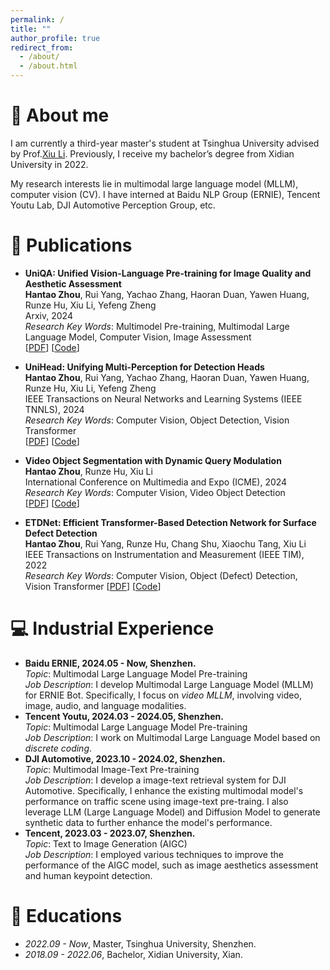 ```yaml
---
permalink: /
title: ""
author_profile: true
redirect_from: 
  - /about/
  - /about.html
---
```


# 🚀 About me
I am currently a third-year master's student at Tsinghua University advised by Prof.[Xiu Li](https://scholar.google.com/citations?hl=zh-CN&user=Xrh1OIUAAAAJ&view_op=list_works&sortby=pubdate). Previously, I receive my bachelor’s degree from Xidian University in 2022.

My research interests lie in multimodal large language model (MLLM), computer vision (CV). I have interned at Baidu NLP Group (ERNIE), Tencent Youtu Lab, DJI Automotive Perception Group, etc.


# 📝 Publications

- **UniQA: Unified Vision-Language Pre-training for Image Quality and Aesthetic Assessment** \
**Hantao Zhou**, Rui Yang, Yachao Zhang, Haoran Duan, Yawen Huang, Runze Hu, Xiu Li,
Yefeng Zheng \
Arxiv, 2024 \
*Research Key Words*: Multimodel Pre-training, Multimodal Large Language Model, Computer Vision, Image Assessment \
[[PDF](https://arxiv.org/pdf/2406.01069)]
[[Code](https://github.com/zht8506/UniQA)]

- **UniHead: Unifying Multi-Perception for Detection Heads** \
**Hantao Zhou**, Rui Yang, Yachao Zhang, Haoran Duan, Yawen Huang, Runze Hu, Xiu Li,
Yefeng Zheng \
IEEE Transactions on Neural Networks and Learning Systems (IEEE TNNLS), 2024 \
*Research Key Words*: Computer Vision, Object Detection, Vision Transformer \
[[PDF](https://arxiv.org/pdf/2309.13242)]
[[Code](https://github.com/zht8506/UniHead)]

- **Video Object Segmentation with Dynamic Query Modulation** \
**Hantao Zhou**, Runze Hu, Xiu Li\
International Conference on Multimedia and Expo (ICME), 2024 \
*Research Key Words*: Computer Vision, Video Object Detection \
[[PDF](https://arxiv.org/pdf/2403.11529)]
[[Code](https://github.com/zht8506/QMVOS)]

- **ETDNet: Efficient Transformer-Based Detection Network for Surface Defect Detection** \
**Hantao Zhou**, Rui Yang, Runze Hu, Chang Shu, Xiaochu Tang, Xiu Li \
IEEE Transactions on Instrumentation and Measurement (IEEE TIM), 2022 \
*Research Key Words*: Computer Vision, Object (Defect) Detection, Vision Transformer
[[PDF](https://ieeexplore.ieee.org/abstract/document/10227321)]
[[Code](https://github.com/zht8506/ETDNet)]

# 💻 Industrial Experience
- **Baidu ERNIE, 2024.05 - Now, Shenzhen.** \
  *Topic*: Multimodal Large Language Model Pre-training \
  *Job Description*: I develop Multimodal Large Language Model (MLLM) for ERNIE Bot. Specifically, I focus on *video MLLM*, involving video, image, audio, and language modalities.
- **Tencent Youtu, 2024.03 - 2024.05, Shenzhen.** \
  *Topic*: Multimodal Large Language Model Pre-training \
  *Job Description*: I work on Multimodal Large Language Model based on *discrete coding*.
- **DJI Automotive, 2023.10 - 2024.02, Shenzhen.** \
  *Topic*: Multimodal Image-Text Pre-training \
  *Job Description*: I develop a image-text retrieval system for DJI Automotive. Specifically, I enhance the existing multimodal model's performance on traffic scene using image-text pre-traing. I also leverage LLM (Large Language Model) and Diffusion Model to generate synthetic data to further enhance the model's performance.
- **Tencent, 2023.03 - 2023.07, Shenzhen.** \
  *Topic*: Text to Image Generation (AIGC) \
  *Job Description*: I employed various techniques to improve the performance of the AIGC model, such as image aesthetics assessment and human keypoint detection.

# 📖 Educations
- *2022.09 - Now*, Master, Tsinghua University, Shenzhen.
- *2018.09 - 2022.06*, Bachelor, Xidian University, Xian.
